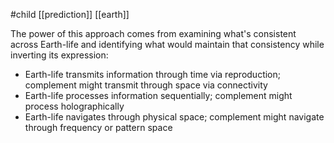 #child [[prediction]] [[earth]]

The power of this approach comes from examining what's consistent across Earth-life and identifying what would maintain that consistency while inverting its expression:

- Earth-life transmits information through time via reproduction; complement might transmit through space via connectivity
- Earth-life processes information sequentially; complement might process holographically
- Earth-life navigates through physical space; complement might navigate through frequency or pattern space